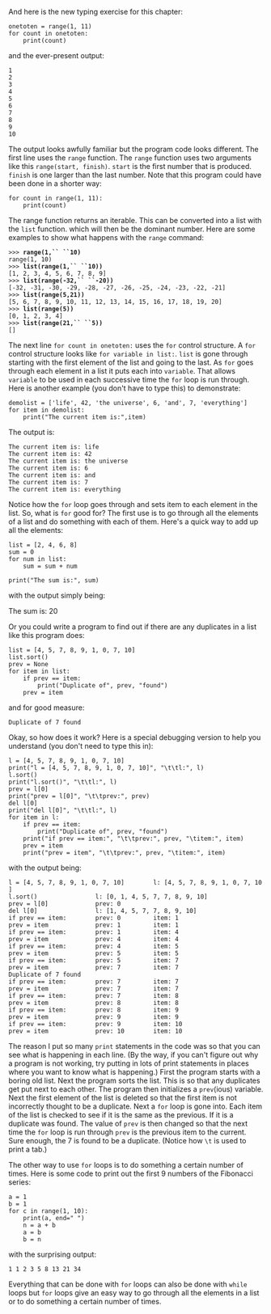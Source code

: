 And here is the new typing exercise for this chapter:

``` {.python}
onetoten = range(1, 11)
for count in onetoten:
    print(count)
```

and the ever-present output:

`1`\
`2`\
`3`\
`4`\
`5`\
`6`\
`7`\
`8`\
`9`\
`10`

The output looks awfully familiar but the program code looks different.
The first line uses the `range` function. The `range` function uses two
arguments like this `range(start, finish)`. `start` is the first number
that is produced. `finish` is one larger than the last number. Note that
this program could have been done in a shorter way:

``` {.python}
for count in range(1, 11):
    print(count)
```

The range function returns an iterable. This can be converted into a
list with the `list` function. which will then be the dominant number.
Here are some examples to show what happens with the `range` command:

`>>> `**`range(1,`` ``10)`**\
`range(1, 10)`\
`>>> `**`list(range(1,`` ``10))`**\
`[1, 2, 3, 4, 5, 6, 7, 8, 9]`\
`>>> `**`list(range(-32,`` ``-20))`**\
`[-32, -31, -30, -29, -28, -27, -26, -25, -24, -23, -22, -21]`\
`>>> `**`list(range(5,21))`**\
`[5, 6, 7, 8, 9, 10, 11, 12, 13, 14, 15, 16, 17, 18, 19, 20]`\
`>>> `**`list(range(5))`**\
`[0, 1, 2, 3, 4]`\
`>>> `**`list(range(21,`` ``5))`**\
`[]`

The next line `for count in onetoten:` uses the `for` control structure.
A `for` control structure looks like `for variable in list:`. `list` is
gone through starting with the first element of the list and going to
the last. As `for` goes through each element in a list it puts each into
`variable`. That allows `variable` to be used in each successive time
the `for` loop is run through. Here is another example (you don\'t have
to type this) to demonstrate:

``` {.python}
demolist = ['life', 42, 'the universe', 6, 'and', 7, 'everything']
for item in demolist:
    print("The current item is:",item)
```

The output is:

`The current item is: life`\
`The current item is: 42`\
`The current item is: the universe`\
`The current item is: 6`\
`The current item is: and`\
`The current item is: 7`\
`The current item is: everything`

Notice how the `for` loop goes through and sets item to each element in
the list. So, what is `for` good for? The first use is to go through all
the elements of a list and do something with each of them. Here\'s a
quick way to add up all the elements:

``` {.python}
list = [2, 4, 6, 8]
sum = 0
for num in list:
    sum = sum + num

print("The sum is:", sum)
```

with the output simply being:

The sum is: 20

Or you could write a program to find out if there are any duplicates in
a list like this program does:

``` {.python}
list = [4, 5, 7, 8, 9, 1, 0, 7, 10]
list.sort()
prev = None
for item in list:
    if prev == item:
        print("Duplicate of", prev, "found")
    prev = item
```

and for good measure:

`Duplicate of 7 found`

Okay, so how does it work? Here is a special debugging version to help
you understand (you don\'t need to type this in):

``` {.python}
l = [4, 5, 7, 8, 9, 1, 0, 7, 10]
print("l = [4, 5, 7, 8, 9, 1, 0, 7, 10]", "\t\tl:", l)
l.sort()
print("l.sort()", "\t\tl:", l)
prev = l[0]
print("prev = l[0]", "\t\tprev:", prev)
del l[0]
print("del l[0]", "\t\tl:", l)
for item in l:
    if prev == item:
        print("Duplicate of", prev, "found")
    print("if prev == item:", "\t\tprev:", prev, "\titem:", item)
    prev = item
    print("prev = item", "\t\tprev:", prev, "\titem:", item)
```

with the output being:

`l = [4, 5, 7, 8, 9, 1, 0, 7, 10]        l: [4, 5, 7, 8, 9, 1, 0, 7, 10]`\
`l.sort()                l: [0, 1, 4, 5, 7, 7, 8, 9, 10]`\
`prev = l[0]             prev: 0`\
`del l[0]                l: [1, 4, 5, 7, 7, 8, 9, 10]`\
`if prev == item:        prev: 0         item: 1`\
`prev = item             prev: 1         item: 1`\
`if prev == item:        prev: 1         item: 4`\
`prev = item             prev: 4         item: 4`\
`if prev == item:        prev: 4         item: 5`\
`prev = item             prev: 5         item: 5`\
`if prev == item:        prev: 5         item: 7`\
`prev = item             prev: 7         item: 7`\
`Duplicate of 7 found`\
`if prev == item:        prev: 7         item: 7`\
`prev = item             prev: 7         item: 7`\
`if prev == item:        prev: 7         item: 8`\
`prev = item             prev: 8         item: 8`\
`if prev == item:        prev: 8         item: 9`\
`prev = item             prev: 9         item: 9`\
`if prev == item:        prev: 9         item: 10`\
`prev = item             prev: 10        item: 10`

The reason I put so many `print` statements in the code was so that you
can see what is happening in each line. (By the way, if you can\'t
figure out why a program is not working, try putting in lots of print
statements in places where you want to know what is happening.) First
the program starts with a boring old list. Next the program sorts the
list. This is so that any duplicates get put next to each other. The
program then initializes a `prev`(ious) variable. Next the first element
of the list is deleted so that the first item is not incorrectly thought
to be a duplicate. Next a `for` loop is gone into. Each item of the list
is checked to see if it is the same as the previous. If it is a
duplicate was found. The value of `prev` is then changed so that the
next time the `for` loop is run through `prev` is the previous item to
the current. Sure enough, the 7 is found to be a duplicate. (Notice how
`\t` is used to print a tab.)

The other way to use `for` loops is to do something a certain number of
times. Here is some code to print out the first 9 numbers of the
Fibonacci series:

``` {.python}
a = 1
b = 1
for c in range(1, 10):
    print(a, end=" ")
    n = a + b
    a = b
    b = n
```

with the surprising output:

`1 1 2 3 5 8 13 21 34`

Everything that can be done with `for` loops can also be done with
`while` loops but `for` loops give an easy way to go through all the
elements in a list or to do something a certain number of times.
